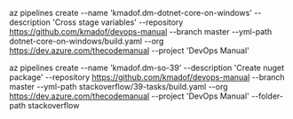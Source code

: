 az pipelines create --name 'kmadof.dm-dotnet-core-on-windows' --description 'Cross stage variables' --repository https://github.com/kmadof/devops-manual --branch master --yml-path dotnet-core-on-windows/build.yaml --org https://dev.azure.com/thecodemanual --project 'DevOps Manual' 

az pipelines create --name 'kmadof.dm-so-39' --description 'Create nuget package' --repository https://github.com/kmadof/devops-manual --branch master --yml-path stackoverflow/39-tasks/build.yaml --org https://dev.azure.com/thecodemanual --project 'DevOps Manual' --folder-path stackoverflow


